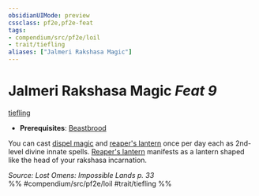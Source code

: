 ```yaml
---
obsidianUIMode: preview
cssclass: pf2e,pf2e-feat
tags:
- compendium/src/pf2e/loil
- trait/tiefling
aliases: ["Jalmeri Rakshasa Magic"]
---
```

# Jalmeri Rakshasa Magic  *Feat 9*  
[tiefling](rules/traits/tiefling-b1.md)  

- **Prerequisites**: [Beastbrood](compendium/feats/beastbrood-loag.md)

You can cast [dispel magic](compendium/spells/dispel-magic.md) and [reaper's lantern](compendium/spells/reapers-lantern-apg.md) once per day each as 2nd-level divine innate spells. [Reaper's lantern](compendium/spells/reapers-lantern-apg.md) manifests as a lantern shaped like the head of your rakshasa incarnation.

*Source: Lost Omens: Impossible Lands p. 33*  
%% #compendium/src/pf2e/loil #trait/tiefling %%